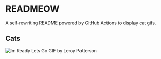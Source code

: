 # READMEOW

A self-rewriting README powered by GitHub Actions to display cat gifs.

## Cats

![Im Ready Lets Go GIF by Leroy Patterson](https://media2.giphy.com/media/CjmvTCZf2U3p09Cn0h/200.gif?cid=9acd02dat7wvk5ntv28ze4r3ejm02krh5vq265b7sct1oe9r&ep=v1_gifs_search&rid=200.gif&ct=g)
